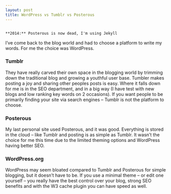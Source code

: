 ```yaml
---
layout: post
title: WordPress vs Tumblr vs Posterous
---
```

<code>
**2014:** Posterous is now dead, I'm using Jekyll
</code>


I’ve come back to the blog world and had to choose a platform to write my words. For me the choice was WordPress.

### Tumblr ###

They have really carved their own space in the blogging world by trimming down the traditional blog and growing a youthful user base. Tumbler makes posting a joy and sharing other peoples posts is easy. Where it falls down for me is in the SEO department, and in a big way (I have test with new blogs and low ranking key words on 2 occasions). If you want people to be primarily finding your site via search engines – Tumblr is not the platform to choose.

### Posterous ###

My last personal site used Posterous, and it was good. Everything is stored in the cloud – like Tumblr and posting is as simple as Tumblr. It wasn’t the choice for me this time due to the limited theming options and WordPress having better SEO.

### WordPress.org ###

WordPress may seem bloated compared to Tumblr and Posterous for simple blogging, but it doesn’t have to be. If you use a minimal theme – or edit one yourself – you really have the best control over your blog, strong SEO benefits and with the W3 cache plugin you can have speed as well.